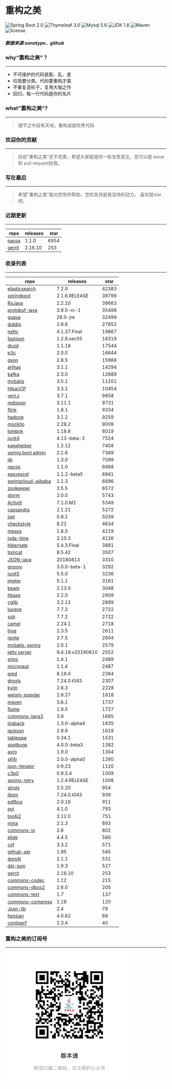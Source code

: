 # 重构之美
![Spring Boot 2.0](https://img.shields.io/badge/Spring%20Boot-2.0-brightgreen.svg)
![Thymeleaf 3.0](https://img.shields.io/badge/Thymeleaf-3.0-yellow.svg)
![Mysql 5.6](https://img.shields.io/badge/Mysql-5.6-blue.svg)
![JDK 1.8](https://img.shields.io/badge/JDK-1.8-brightgreen.svg)
![Maven](https://img.shields.io/badge/Maven-3.5.0-yellowgreen.svg)
![license](https://img.shields.io/badge/license-Apache%202-blue.svg)
##### 数据来源:sonatype、github

### why“重构之美”？
--- 
- 不可维护的代码是脏、乱、差
- 垃圾要分类，代码要重构才美
- 不重复造轮子，复用大咖之作
- 回归，每一行代码是你的名片


### what"重构之美"?
---
> 细节之中自有天地，重构成就优秀代码


### 欢迎你的贡献
---
> 目前“重构之美”还不完善，希望大家能提供一些宝贵意见，您可以提 issue 和 pull request给我。


### 写在最后
---
> 希望"重构之美"能对您有所帮助，您的支持是我坚持的动力。
> 喜欢就star吧。


### 近期更新
---
repo | releases | star
---|---|---
[nacos](https://github.com/alibaba/nacos) | 1.1.0 | 6954
[gerrit](https://github.com/GerritCodeReview/gerrit) | 2.16.10 | 253

### 收录列表
---
repo | releases | star
---|---|---
[elasticsearch](https://github.com/elastic/elasticsearch) | 7.2.0 | 42383 
[springboot](https://github.com/spring-projects/spring-boot) | 2.1.6.RELEASE | 39799 
[RxJava](https://github.com/ReactiveX/RxJava) | 2.2.10 | 39663 
[protobuf-java](https://github.com/protocolbuffers/protobuf) | 3.9.0-rc-1 | 35498 
[guava](https://github.com/google/guava) | 28.0-jre | 32499 
[dubbo](https://github.com/apache/incubator-dubbo) | 2.6.6 | 27652 
[netty](https://github.com/netty/netty) | 4.1.37.Final | 19867 
[fastjson](https://github.com/alibaba/fastjson) | 1.2.8.sec05 | 18319 
[druid](https://github.com/alibaba/druid) | 1.1.18 | 17544 
[p3c](https://github.com/alibaba/p3c) | 2.0.0 | 16644 
[gson](https://github.com/google/gson) | 2.8.5 | 15988 
[arthas](https://github.com/alibaba/arthas) | 3.1.1 | 14294 
[kafka](https://github.com/apache/kafka) | 2.3.0 | 12689 
[mybatis](https://github.com/mybatis/mybatis-3) | 3.5.1 | 11201 
[HikariCP](https://github.com/brettwooldridge/HikariCP) | 3.3.1 | 10454 
[vert.x](https://github.com/eclipse-vertx/vert.x) | 3.7.1 | 9858 
[redisson](https://github.com/redisson/redisson) | 3.11.1 | 9731 
[flink](https://github.com/apache/flink) | 1.8.1 | 9334 
[hadoop](https://github.com/apache/hadoop) | 3.1.2 | 9259 
[mockito](https://github.com/mockito/mockito) | 2.28.2 | 9008 
[lombok](https://github.com/rzwitserloot/lombok) | 1.18.8 | 8019 
[junit4](https://github.com/junit-team/junit4) | 4.13-beta-3 | 7524 
[pagehelper](https://github.com/pagehelper/Mybatis-PageHelper) | 1.2.12 | 7459 
[spring boot admin](https://github.com/codecentric/spring-boot-admin) | 2.1.6 | 7369 
[jib](https://github.com/GoogleContainerTools/jib) | 1.3.0 | 7099 
[nacos](https://github.com/alibaba/nacos) | 1.1.0 | 6968 
[easyexcel](https://github.com/alibaba/easyexcel) | 1.1.2-beta5 | 6941 
[springcloud-alibaba](https://github.com/spring-cloud-incubator/spring-cloud-alibaba) | 1.1.3 | 6696 
[zookeeper](https://github.com/apache/zookeeper) | 3.5.5 | 6572 
[storm](https://github.com/apache/storm) | 2.0.0 | 5743 
[Activiti](https://github.com/Activiti/Activiti) | 7.1.0.M2 | 5349 
[cassandra](https://github.com/apache/cassandra) | 2.1.21 | 5272 
[jjwt](https://github.com/jwtk/jjwt) | 0.9.1 | 5039 
[checkstyle](https://github.com/checkstyle/checkstyle) | 8.22 | 4634 
[mesos](https://github.com/apache/mesos) | 1.8.0 | 4219 
[joda-time](https://github.com/JodaOrg/joda-time) | 2.10.3 | 4126 
[hibernate](https://github.com/hibernate/hibernate-orm) | 5.4.3.Final | 3881 
[tomcat](https://github.com/apache/tomcat) | 8.5.42 | 3507 
[JSON-java](https://github.com/stleary/JSON-java) | 20180813 | 3310 
[groovy](https://github.com/apache/groovy) | 3.0.0-beta-1 | 3292 
[junit5](https://github.com/junit-team/junit5) | 5.5.0 | 3236 
[jmeter](https://github.com/apache/jmeter) | 5.1.1 | 3161 
[beam](https://github.com/apache/beam) | 2.13.0 | 3048 
[hbase](https://github.com/apache/hbase) | 2.2.0 | 2909 
[cglib](https://github.com/cglib/cglib) | 3.2.12 | 2899 
[lucene](https://github.com/apache/lucene-solr) | 7.7.2 | 2722 
[solr](https://github.com/apache/lucene-solr) | 7.7.2 | 2722 
[camel](https://github.com/apache/camel) | 2.24.1 | 2718 
[hive](https://github.com/apache/hive) | 2.3.5 | 2611 
[ignite](https://github.com/apache/ignite) | 2.7.5 | 2604 
[mybatis-spring](https://github.com/mybatis/spring-boot-starter) | 2.0.1 | 2579 
[jetty server](https://github.com/eclipse/jetty.project) | 9.4.19.v20190610 | 2552 
[shiro](https://github.com/apache/shiro) | 1.4.1 | 2489 
[micronaut](https://github.com/micronaut-projects/micronaut-core) | 1.1.4 | 2487 
[pmd](https://github.com/pmd/pmd) | 6.16.0 | 2364 
[drools](https://github.com/kiegroup/drools) | 7.24.0.t043 | 2307 
[kylin](https://github.com/apache/kylin) | 2.6.3 | 2228 
[weixin-popular](https://github.com/liyiorg/weixin-popular) | 2.8.27 | 1818 
[maven](https://github.com/apache/maven) | 3.6.1 | 1737 
[flume](https://github.com/apache/flume) | 1.9.0 | 1727 
[commons-lang3](https://github.com/apache/commons-lang) | 3.9 | 1685 
[logback](https://github.com/qos-ch/logback) | 1.3.0-alpha4 | 1635 
[jackson](https://github.com/FasterXML/jackson-core) | 2.9.9 | 1619 
[tablesaw](https://github.com/jtablesaw/tablesaw) | 0.34.1 | 1531 
[spotbugs](https://github.com/spotbugs/spotbugs) | 4.0.0-beta3 | 1382 
[avro](https://github.com/apache/avro) | 1.9.0 | 1304 
[slf4j](https://github.com/qos-ch/slf4j) | 2.0.0-alpha0 | 1260 
[json-iterator](https://github.com/json-iterator/java) | 0.9.23 | 1120 
[c3p0](https://github.com/swaldman/c3p0) | 0.9.5.4 | 1009 
[spring-retry](https://github.com/spring-projects/spring-retry) | 1.2.4.RELEASE | 1008 
[struts](https://github.com/apache/struts) | 2.5.20 | 954 
[jbpm](https://github.com/kiegroup/jbpm) | 7.24.0.t043 | 939 
[pdfbox](https://github.com/apache/pdfbox) | 2.0.16 | 911 
[poi](https://github.com/apache/poi) | 4.1.0 | 793 
[log4j2](https://github.com/apache/logging-log4j2) | 2.12.0 | 751 
[mina](https://github.com/apache/mina) | 2.1.3 | 693 
[commons-io](https://github.com/apache/commons-io) | 2.6 | 602 
[elide](https://github.com/yahoo/elide) | 4.4.5 | 580 
[cxf](https://github.com/apache/cxf) | 3.3.2 | 571 
[github-api](https://github.com/kohsuke/github-api) | 1.95 | 545 
[dom4j](https://github.com/dom4j/dom4j) | 2.1.1 | 531 
[dsl-json](https://github.com/ngs-doo/dsl-json) | 1.9.3 | 527 
[gerrit](https://github.com/GerritCodeReview/gerrit) | 2.16.10 | 253 
[commons-codec](https://github.com/apache/commons-codec) | 1.12 | 215 
[commons-dbcp2](https://github.com/apache/commons-dbcp) | 2.6.0 | 205 
[commons-text](https://github.com/apache/commons-text) | 1.7 | 137 
[commons-compress](https://github.com/apache/commons-compress) | 1.18 | 120 
[Json-lib](https://github.com/aalmiray/Json-lib) | 2.4 | 79 
[hessian](https://github.com/ebourg/hessian) | 4.0.62 | 68 
[contiperf](https://github.com/lucaspouzac/contiperf) | 2.3.4 | 40 


### 重构之美的订阅号
---
<img src="https://github.com/jartisan2001/latest/blob/master/Image.jpg" width="400" hegiht="400" align=left />
